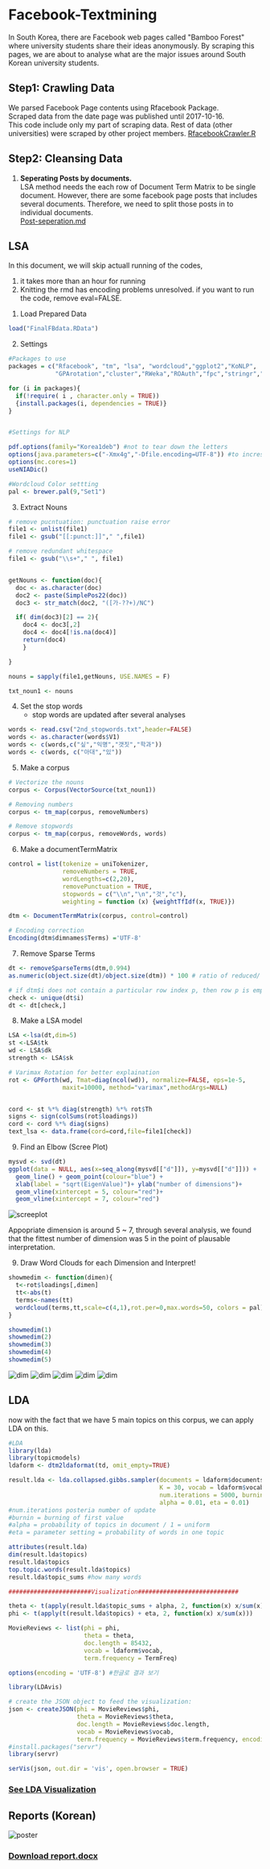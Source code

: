 ﻿# Facebook-Textmining
In South Korea, there are Facebook web pages called "Bamboo Forest" where university students share their ideas anonymously. By scraping this pages, we are about to analyse what are the major issues around South Korean university students. 

<h2> Step1: Crawling Data </h2>
We parsed Facebook Page contents using Rfacebook Package.<br>
Scraped data from the date page was published until 2017-10-16.<br>
This code include only my part of scraping data. Rest of data (other universities) were scraped by other project members.
<a href="RfacebookCrawler.R"> RfacebookCrawler.R </a>

<h2> Step2: Cleansing Data </h2>
<ol>
<li> <b> Seperating Posts by documents. </b> <br>
          LSA method needs the each row of Document Term Matrix to be single document. However, there are some facebook page posts that includes 
          several documents. Therefore, we need to split those posts in to individual documents. <br>
          <a href="Post_seperation.md">Post-seperation.md </a> </li>
</ol>

## LSA

In this document, we will skip actuall running of the codes, 
1) it takes more than an hour for running
2) Knitting the rmd has encoding problems unresolved.
if you want to run the code, remove eval=FALSE.

1. Load Prepared Data


```r
load("FinalFBdata.RData")
```

2. Settings

```r
#Packages to use
packages = c("Rfacebook", "tm", "lsa", "wordcloud","ggplot2","KoNLP",
             "GPArotation","cluster","RWeka","ROAuth","fpc","stringr","ape","devtools")

for (i in packages){
  if(!require( i , character.only = TRUE))
  {install.packages(i, dependencies = TRUE)}
}


#Settings for NLP

pdf.options(family="Korea1deb") #not to tear down the letters
options(java.parameters=c("-Xmx4g","-Dfile.encoding=UTF-8")) #to increse heap size of rjava
options(mc.cores=1)
useNIADic()

#Wordcloud Color settting
pal <- brewer.pal(9,"Set1")
```

3. Extract Nouns

```r
# remove pucntuation: punctuation raise error
file1 <- unlist(file1)
file1 <- gsub("[[:punct:]]"," ",file1)

# remove redundant whitespace
file1 <- gsub("\\s+"," ", file1)


getNouns <- function(doc){
  doc <- as.character(doc)
  doc2 <- paste(SimplePos22(doc))
  doc3 <- str_match(doc2, "([가-??+)/NC")

  if( dim(doc3)[2] == 2){
    doc4 <- doc3[,2]
    doc4 <- doc4[!is.na(doc4)]
    return(doc4)
    }

}

nouns = sapply(file1,getNouns, USE.NAMES = F)

txt_noun1 <- nouns
```

4. Set the stop words
    * stop words are updated after several analyses

```r
words <- read.csv("2nd_stopwords.txt",header=FALSE)
words <- as.character(words$V1)
words <- c(words,c("싶","익명","갯짓","학과"))
words <- c(words, c("아대","있"))
```
    
5. Make a corpus

```r
# Vectorize the nouns 
corpus <- Corpus(VectorSource(txt_noun1))

# Removing numbers 
corpus <- tm_map(corpus, removeNumbers)

# Remove stopwords
corpus <- tm_map(corpus, removeWords, words)
```

6. Make a documentTermMatrix

```r
control = list(tokenize = uniTokenizer,
               removeNumbers = TRUE,
               wordLengths=c(2,20),
               removePunctuation = TRUE,
               stopwords = c("\\n","\n","것","c"),
               weighting = function (x) {weightTfIdf(x, TRUE)})

dtm <- DocumentTermMatrix(corpus, control=control)

# Encoding correction
Encoding(dtm$dimnames$Terms) ='UTF-8'
```

7. Remove Sparse Terms

```r
dt <- removeSparseTerms(dtm,0.994)
as.numeric(object.size(dt)/object.size(dtm)) * 100 # ratio of reduced/ original

# if dtm$i does not contain a particular row index p, then row p is empty.
check <- unique(dt$i)
dt <- dt[check,]
```

8. Make a LSA model

```r
LSA <-lsa(dt,dim=5)
st <-LSA$tk
wd <- LSA$dk
strength <- LSA$sk

# Varimax Rotation for better explaination
rot <- GPForth(wd, Tmat=diag(ncol(wd)), normalize=FALSE, eps=1e-5,
               maxit=10000, method="varimax",methodArgs=NULL)


cord <- st %*% diag(strength) %*% rot$Th
signs <- sign(colSums(rot$loadings))
cord <- cord %*% diag(signs)
text_lsa <- data.frame(cord=cord,file=file1[check])
```

9. Find an Elbow (Scree Plot)

```r
mysvd <- svd(dt)
ggplot(data = NULL, aes(x=seq_along(mysvd[["d"]]), y=mysvd[["d"]])) + 
  geom_line() + geom_point(colour="blue") + 
  xlab(label = "sqrt(EigenValue)")+ ylab("number of dimensions")+
  geom_vline(xintercept = 5, colour="red")+
  geom_vline(xintercept = 7, colour="red")
```

![screeplot](images/scree.png)

Appopriate dimension is around 5 ~ 7, through several analysis, we found that the fittest number of dimension was 5 in the point of plausable interpretation. 

9. Draw Word Clouds for each Dimension and Interpret!

```r
showmedim <- function(dimen){
  t<-rot$loadings[,dimen]
  tt<-abs(t)
  terms<-names(tt)
  wordcloud(terms,tt,scale=c(4,1),rot.per=0,max.words=50, colors = pal)
}

showmedim(1)
showmedim(2)
showmedim(3)
showmedim(4)
showmedim(5)
```

![dim](images/dim1.png)
![dim](images/dim2.png)
![dim](images/dim3.png)
![dim](images/dim4.png)
![dim](images/dim5.png)


## LDA
now with the fact that we have 5 main topics on this corpus, we can apply LDA on this.


```r
#LDA
library(lda)
library(topicmodels)
ldaform <- dtm2ldaformat(td, omit_empty=TRUE)

result.lda <- lda.collapsed.gibbs.sampler(documents = ldaform$documents,
                                          K = 30, vocab = ldaform$vocab,
                                          num.iterations = 5000, burnin = 1000,
                                          alpha = 0.01, eta = 0.01)
#num.iterations posteria number of update
#burnin = burning of first value
#alpha = probability of topics in document / 1 = uniform
#eta = parameter setting = probability of words in one topic

attributes(result.lda)
dim(result.lda$topics)
result.lda$topics
top.topic.words(result.lda$topics)
result.lda$topic_sums #how many words 

#######################Visualization############################

theta <- t(apply(result.lda$topic_sums + alpha, 2, function(x) x/sum(x)))
phi <- t(apply(t(result.lda$topics) + eta, 2, function(x) x/sum(x)))

MovieReviews <- list(phi = phi,
                     theta = theta,
                     doc.length = 85432,
                     vocab = ldaform$vocab,
                     term.frequency = TermFreq)

options(encoding = 'UTF-8') #한글로 결과 보기

library(LDAvis)

# create the JSON object to feed the visualization:
json <- createJSON(phi = MovieReviews$phi, 
                   theta = MovieReviews$theta, 
                   doc.length = MovieReviews$doc.length, 
                   vocab = MovieReviews$vocab, 
                   term.frequency = MovieReviews$term.frequency, encoding='UTF-8')
#install.packages("servr")
library(servr)

serVis(json, out.dir = 'vis', open.browser = TRUE)
```

### [See LDA Visualization](https://rawgit.com/goodcheer/Facebook-Textmining/master/visual/index.html)

## Reports (Korean)
![poster](reports/poster.jpg)
### [Download report.docx](reports/report.docx?raw=true)
